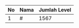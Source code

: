 | No | Nama            | Jumlah Level |
|----|-----------------|--------------|
| 1  | #    |    1567        |
